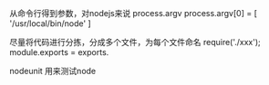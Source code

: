 从命令行得到参数，对nodejs来说
process.argv
process.argv[0] = [ '/usr/local/bin/node' ]

尽量将代码进行分拣，分成多个文件，为每个文件命名
require('./xxx');
module.exports = 
exports.

nodeunit  用来测试node


